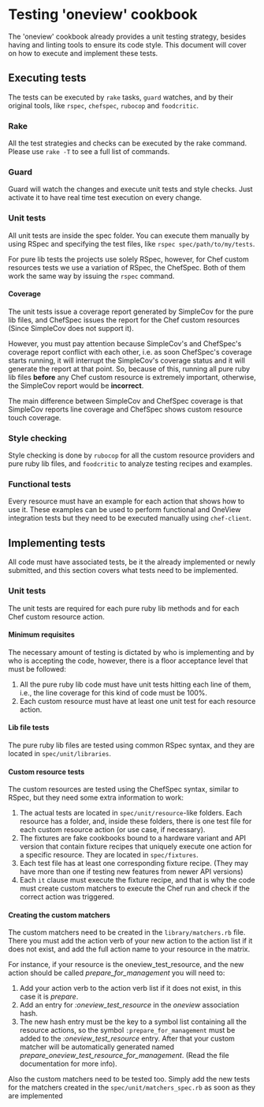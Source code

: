 # Testing 'oneview' cookbook
The 'oneview' cookbook already provides a unit testing strategy, besides having and linting tools to ensure its code style.
This document will cover on how to execute and implement these tests.

## Executing tests
The tests can be executed by `rake` tasks, `guard` watches, and by their original tools, like `rspec`, `chefspec`, `rubocop` and `foodcritic`.

### Rake
All the test strategies and checks can be executed by the rake command.
Please use `rake -T` to see a full list of commands.

### Guard
Guard will watch the changes and execute unit tests and style checks. Just activate it to have real time test execution on every change.

### Unit tests
All unit tests are inside the spec folder. You can execute them manually by using RSpec and specifying the test files, like `rspec spec/path/to/my/tests`.

For pure lib tests the projects use solely RSpec, however, for Chef custom resources tests we use a variation of RSpec, the ChefSpec. Both of them work the same way by issuing the `rspec` command.

#### Coverage
The unit tests issue a coverage report generated by SimpleCov for the pure lib files, and ChefSpec issues the report for the Chef custom resources (Since SimpleCov does not support it).

However, you must pay attention because SimpleCov's and ChefSpec's coverage report conflict with each other, i.e. as soon ChefSpec's coverage starts running, it will interrupt the SimpleCov's coverage status and it will generate the report at that point. So, because of this, running all pure ruby lib files **before** any Chef custom resource is extremely important, otherwise, the SimpleCov report would be **incorrect**.

The main difference between SimpleCov and ChefSpec coverage is that SimpleCov reports line coverage and ChefSpec shows custom resource touch coverage.

### Style checking
Style checking is done by `rubocop` for all the custom resource providers and pure ruby lib files, and `foodcritic` to analyze testing recipes and examples.

### Functional tests
Every resource must have an example for each action that shows how to use it. These examples can be used to perform functional and OneView integration tests but they need to be executed manually using `chef-client`.

## Implementing tests
All code must have associated tests, be it the already implemented or newly submitted, and this section covers what tests need to be implemented.

### Unit tests
The unit tests are required for each pure ruby lib methods and for each Chef custom resource action.

#### Minimum requisites
The necessary amount of testing is dictated by who is implementing and by who is accepting the code, however, there is a floor acceptance level that must be followed:
  1. All the pure ruby lib code must have unit tests hitting each line of them, i.e., the line coverage for this kind of code must be 100%.
  2. Each custom resource must have at least one unit test for each resource action.

#### Lib file tests
The pure ruby lib files are tested using common RSpec syntax, and they are located in `spec/unit/libraries`.

#### Custom resource tests
The custom resources are tested using the ChefSpec syntax, similar to RSpec, but they need some extra information to work:
  1. The actual tests are located in `spec/unit/resource`-like folders. Each resource has a folder, and, inside these folders, there is one test file for each custom resource action (or use case, if necessary).
  2. The fixtures are fake cookbooks bound to a hardware variant and API version that contain fixture recipes that uniquely execute one action for a specific resource. They are located in `spec/fixtures`.
  3. Each test file has at least one corresponding fixture recipe. (They may have more than one if testing new features from newer API versions)
  4. Each `it` clause must execute the fixture recipe, and that is why the code must create custom matchers to execute the Chef run and check if the correct action was triggered.

#### Creating the custom matchers
The custom matchers need to be created in the `library/matchers.rb` file. There you must add the action verb of your new action to the action list if it does not exist, and add the full action name to your resource in the matrix.

For instance, if your resource is the oneview_test_resource, and the new action should be called _prepare_for_management_ you will need to:
  1. Add your action verb to the action verb list if it does not exist, in this case it is _prepare_.
  2. Add an entry for _:oneview_test_resource_ in the _oneview_ association hash.
  3. The new hash entry must be the key to a symbol list containing all the resource actions, so the symbol `:prepare_for_management` must be added to the _:oneview_test_resource_ entry.
After that your custom matcher will be automatically generated named _prepare_oneview_test_resource_for_management_. (Read the file documentation for more info).

Also the custom matchers need to be tested too. Simply add the new tests for the matchers created in the `spec/unit/matchers_spec.rb` as soon as they are implemented
